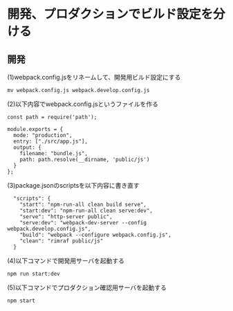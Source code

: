 # 開発、プロダクションでビルド設定を分ける

## 開発

(1)webpack.config.jsをリネームして、開発用ビルド設定にする

```
mv webpack.config.js webpack.develop.config.js
```

(2)以下内容でwebpack.config.jsというファイルを作る

```
const path = require('path');

module.exports = {
  mode: "production",
  entry: ["./src/app.js"],
  output: {
    filename: "bundle.js",
    path: path.resolve(__dirname, 'public/js')
  }
};
```

(3)package.jsonのscriptsを以下内容に書き直す

```
  "scripts": {
    "start": "npm-run-all clean build serve",
    "start:dev": "npm-run-all clean serve:dev",
    "serve": "http-server public",
    "serve:dev": "webpack-dev-server --config webpack.develop.config.js",
    "build": "webpack --configure webpack.config.js",
    "clean": "rimraf public/js"
  }
```

(4)以下コマンドで開発用サーバを起動する

```
npm run start:dev
```

(5)以下コマンドでプロダクション確認用サーバを起動する

```
npm start
```